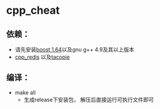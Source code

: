 # cpp_cheat

## 依赖：
- 请先安装[boost 1.64](https://dl.bintray.com/boostorg/release/1.64.0/source/boost_1_64_0.tar.gz)以及gnu g++ 4.9及其以上版本
- [cpp_redis](https://github.com/Cylix/cpp_redis/wiki/Mac-&-Linux-Install) 以及[tacopie](https://github.com/Cylix/tacopie/wiki/Mac-&-Linux-Install)

## 编译：
- make all
  - 生成release下安装包， 解压后直接运行可执行文件即可
